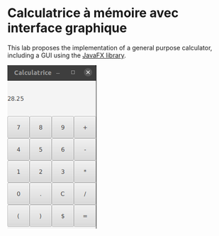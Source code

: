 # Calculatrice à mémoire avec interface graphique

This lab proposes the implementation of a general purpose calculator, including a GUI using the [JavaFX library](https://openjfx.io/openjfx-docs/).

![](screenshot.png)